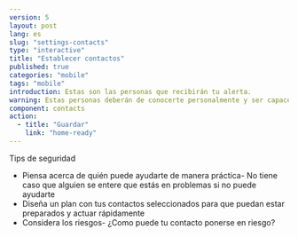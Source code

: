 ```yaml
---
version: 5
layout: post
lang: es
slug: "settings-contacts"
type: "interactive"
title: "Establecer contactos"
published: true
categories: "mobile"
tags: "mobile"
introduction: Estas son las personas que recibirán tu alerta.
warning: Estas personas deberán de conocerte personalmente y ser capaces de responder rápidamente.
component: contacts
action:
  - title: "Guardar"
    link: "home-ready"
---
```


Tips de seguridad

 - Piensa acerca de quién puede ayudarte de manera práctica- No tiene caso que alguien se entere que estás en problemas si no puede ayudarte
 - Diseña un plan con tus contactos seleccionados para que puedan estar preparados y actuar rápidamente 
 - Considera los riesgos- ¿Como puede tu contacto ponerse en riesgo?
 
